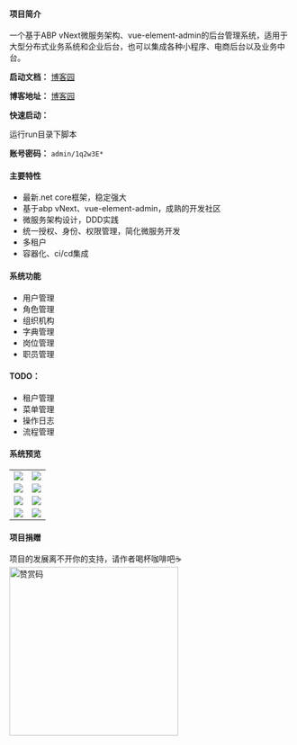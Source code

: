 #### 项目简介
一个基于ABP vNext微服务架构、vue-element-admin的后台管理系统，适用于大型分布式业务系统和企业后台，也可以集成各种小程序、电商后台以及业务中台。

**启动文档：** [博客园](https://www.cnblogs.com/william-xu/p/12806810.html)


**博客地址：** [博客园](https://www.cnblogs.com/william-xu/)

**快速启动：**

运行run目录下脚本

**账号密码：** `admin/1q2w3E*`
#### 主要特性
- 最新.net core框架，稳定强大
- 基于abp vNext、vue-element-admin，成熟的开发社区
- 微服务架构设计，DDD实践
- 统一授权、身份、权限管理，简化微服务开发
- 多租户
- 容器化、ci/cd集成
####  系统功能
- 用户管理
- 角色管理
- 组织机构
- 字典管理
- 岗位管理
- 职员管理
#### TODO：
- 租户管理
- 菜单管理
- 操作日志
- 流程管理
#### 系统预览
<table>
    <tr>
        <td><img src="https://i.loli.net/2020/06/16/AXbKfgtaqhZrClm.png"/></td>
        <td><img src="https://i.loli.net/2020/06/16/1BhfAeVCJPU5azH.png"/></td>
    </tr>
    <tr>
        <td><img src="https://i.loli.net/2020/06/16/8U7uQEVRb4rdYmw.png"/></td>
        <td><img src="https://i.loli.net/2020/06/16/aqPcQ4WeXytzi5Z.png"/></td>
    </tr>
    <tr>
        <td><img src="https://i.loli.net/2020/06/16/LJS5Uy7owtNGfgK.png"/></td>
        <td><img src="https://i.loli.net/2020/06/16/yc1LUur8fKDlWgF.png"/></td>
    </tr>
    <tr>
        <td><img src="https://i.loli.net/2020/06/22/5Wsl9NgB3CbGh4H.png"/></td>
        <td><img src="https://i.loli.net/2020/06/22/UZcrAliMTv7JntO.png"/></td>
    </tr>
</table>

#### 项目捐赠
项目的发展离不开你的支持，请作者喝杯咖啡吧☕
<img src="https://i.loli.net/2020/07/03/nY6H43cziWECbwm.png" alt="赞赏码" width="300" >
